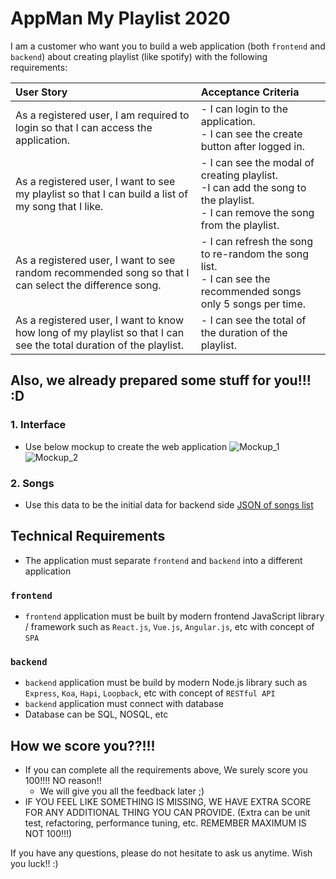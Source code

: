 # AppMan My Playlist 2020

I am a customer who want you to build a web application (both `frontend` and `backend`) about creating playlist (like spotify) with the following requirements: 

| User Story | Acceptance Criteria |
|:---|:---|
|As a registered user, I am required to login so that I can access the application.|- I can login to the application.<br>- I can see the create button after logged in.|
|As a registered user, I want to see my playlist so that I can build a list of my song that I like.|- I can see the modal of creating playlist.<br/>-I can add the song to the playlist.<br/> - I can remove the song from the playlist.|
|As a registered user, I want to see random recommended song so that I can select the difference song.|- I can refresh the song to re-random the song list.<br/>- I can see the recommended songs only 5 songs per time.|
|As a registered user, I want to know how long of my playlist so that I can see the total duration of the playlist.|- I can see the total of the duration of the playlist.|


## Also, we already prepared some stuff for you!!! :D

### 1. Interface
- Use below mockup to create the web application
![Mockup_1](mockup/1_create_playlist.PNG)
![Mockup_2](mockup/2_manage_playlist.PNG)

### 2. Songs
- Use this data to be the initial data for backend side
[JSON of songs list](songs.json)

## Technical Requirements

- The application must separate `frontend` and `backend` into a different application

### `frontend`

- `frontend` application must be built by modern frontend JavaScript library / framework such as `React.js`, `Vue.js`, `Angular.js`, etc with concept of `SPA`

### `backend`

- `backend` application must be build by modern Node.js library such as `Express`, `Koa`, `Hapi`, `Loopback`, etc with concept of `RESTful API`
- `backend` application must connect with database
- Database can be SQL, NOSQL, etc


## How we score you??!!!
  - If you can complete all the requirements above, We surely score you 100!!!! NO reason!!
    - We will give you all the feedback later ;)
  - IF YOU FEEL LIKE SOMETHING IS MISSING, WE HAVE EXTRA SCORE FOR ANY ADDITIONAL THING YOU CAN PROVIDE. (Extra can be unit test, refactoring, performance tuning, etc. REMEMBER MAXIMUM IS NOT 100!!!)

If you have any questions, please do not hesitate to ask us anytime.
Wish you luck!! :)

